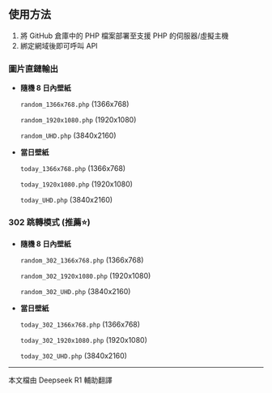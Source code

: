 ## 使用方法

1. 將 GitHub 倉庫中的 PHP 檔案部署至支援 PHP 的伺服器/虛擬主機
2. 綁定網域後即可呼叫 API

### 圖片直鏈輸出

- **隨機 8 日內壁紙**  

  `random_1366x768.php` (1366x768)  

  `random_1920x1080.php` (1920x1080)  

  `random_UHD.php` (3840x2160)

- **當日壁紙**  

  `today_1366x768.php` (1366x768)  

  `today_1920x1080.php` (1920x1080)  

  `today_UHD.php` (3840x2160)

### 302 跳轉模式 (推薦⭐)

- **隨機 8 日內壁紙** 
 
  `random_302_1366x768.php` (1366x768)  

  `random_302_1920x1080.php` (1920x1080) 

  `random_302_UHD.php` (3840x2160)

- **當日壁紙**  

  `today_302_1366x768.php` (1366x768)  

  `today_302_1920x1080.php` (1920x1080)  

  `today_302_UHD.php` (3840x2160)

---

本文檔由 Deepseek R1 輔助翻譯